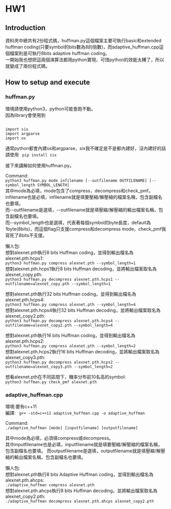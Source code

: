 # HW1
## Introduction
資料夾中總共有2份程式碼，huffman.py這個檔案主要可執行basic和extended huffman coding(只要symbol的bits數為8的倍數)，而adaptive_huffman.cpp這個檔案則是可執行8bits adaptive huffman coding。  
一開始我也想把這兩個演算法都用python實現，可惜python的效能太糟了，所以就變成了兩份程式碼。
## How to setup and execute
### huffman.py
環境請使用python3，python可能會跑不動。  
因為library會使用到
```

import six
import argparse 
import os
```
通常python都會內建os和argparse，six我不確定是不是都內建好，沒內建好的話請使用
``` pip install six```

接下來講解如何使用huffman.py。  

Command:  
```python3 huffman.py mode infilename [--outfilename OUTFILENAME] [--symbol_length SYMBOL_LENGTH]```   
其中mode為必填，mode包含了compress，decompress和check_pmf。   
infilename也是必填，infilename就是填要壓縮/解壓縮的檔案名稱，包含副檔名也要填。  
而--outfilename是選填，--outfilename就是填壓縮/解壓縮的輸出檔案名稱，包含副檔名也要填。  
而--symbol_length也是選填，代表著每個symbol的byte長度，default為1byte(8bits)，而這個flag只支援compress和decompress mode，check_pmf我寫死了8bits不支援。

懶人包:  
想對alexnet.pth執行8 bits Huffman coding，並得到輸出檔名為alexnet.pth.hcps1:   
```python3 huffman.py compress alexnet.pth --symbol_length=1```   
想對alexnet.pth.hcps1執行8 bits Huffman decoding，並將輸出檔案取名為alexnet_copy.pth:   
```python3 huffman.py decompress alexnet.pth.hcps1 --outfilename=alexnet_copy.pth --symbol_length=1``` 

想對alexnet.pth執行32 bits Huffman coding，並得到輸出檔名為alexnet.pth.hcps4:   
```python3 huffman.py compress alexnet.pth --symbol_length=4```   
想對alexnet.pth.hcps4執行32 bits Huffman decoding，並將輸出檔案取名為alexnet_copy2.pth:   
```python3 huffman.py decompress alexnet.pth.hcps4 --outfilename=alexnet_copy2.pth --symbol_length=4``` 

想對alexnet.pth執行16 bits Huffman coding，並得到輸出檔名為alexnet.pth.hcps2:   
```python3 huffman.py compress alexnet.pth --symbol_length=2```   
想對alexnet.pth.hcps2執行16 bits Huffman decoding，並將輸出檔案取名為alexnet_copy3.pth:   
```python3 huffman.py decompress alexnet.pth.hcps2 --outfilename=alexnet_copy3.pth --symbol_length=2``` 

想看alexnet.pth在不同區間下，機率分布前10名高的symbol:    
```python3 huffman.py check_pmf alexnet.pth``` 

### adaptive_huffman.cpp
環境:要有c++11   
編譯:
``` g++ -std=c++11 adaptive_huffman.cpp -o adaptive_huffman```

Command:   
```./adaptive_huffman [mode] [inputfilename] [outputfilename]```

其中mode為必填，必須填compress或decompress。  
其中inputfilename也是必填，inputfilename就是填要壓縮/解壓縮的檔案名稱，包含副檔名也要填。
而outputfilename是選填，outputfilename就是填壓縮/解壓縮的輸出檔案名稱，包含副檔名也要填。  

懶人包:   
想對alexnet.pth執行8 bits Adaptive Huffman coding，並得到輸出檔名為alexnet.pth.ahcps:    
```./adaptive_huffman compress alexnet.pth```    
想對alexnet.pth.ahcps執行8 bits Huffman decoding，並將輸出檔案取名為alexnet_copy2.pth:   
```./adaptive_huffman decompress alexnet.pth.ahcps alexnet_copy2.pth```    